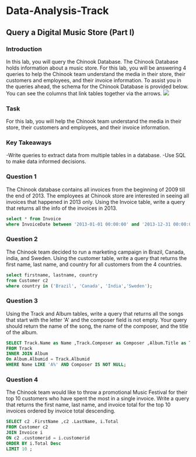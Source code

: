 # Data-Analysis-Track
## Query a Digital Music Store (Part I)
### Introduction
In this lab, you will query the Chinook Database. The Chinook Database holds information about a music store. For this lab, you will be answering 4 queries to help the Chinook team understand the media in their store, their customers and employees, and their invoice information. To assist you in the queries ahead, the schema for the Chinook Database is provided below. You can see the columns that link tables together via the arrows. 
![ ](https://github.com/nhdben/Learning-github/blob/master/chinook.png)
### Task
For this lab, you will help the Chinook team understand the media in their store, their customers and employees, and their invoice information.

### Key Takeaways
-Write queries to extract data from multiple tables in a database.
-Use SQL to make data informed decisions.

### Question 1
The Chinook database contains all invoices from the beginning of 2009 till the end of 2013. The employees at Chinook store are interested in seeing all invoices that happened in 2013 only. Using the Invoice table, write a query that returns all the info of the invoices in 2013.
 ```sql
 select * from Invoice 
where InvoiceDate between '2013-01-01 00:00:00' and '2013-12-31 00:00:00'
```
### Question 2
The Chinook team decided to run a marketing campaign in Brazil, Canada, india, and Sweden. Using the customer table, write a query that returns the first name, last name, and country for all customers from the 4 countries.
```sql
select firstname, lastname, country  
from Customer c2 
where country in ('Brazil', 'Canada', 'India','Sweden');
```
### Question 3
Using the Track and Album tables, write a query that returns all the songs that start with the letter 'A' and the composer field is not empty. Your query should return the name of the song, the name of the composer, and the title of the album.
```sql
SELECT Track.Name as Name ,Track.Composer as Composer ,Album.Title as Title
FROM Track
INNER JOIN Album
On Album.Albumid = Track.Albumid
WHERE Name LIKE 'A%' AND Composer IS NOT NULL;
```
### Question 4
The Chinook team would like to throw a promotional Music Festival for their top 10 customers who have spent the most in a single invoice. Write a query that returns the first name, last name, and invoice total for the top 10 invoices ordered by invoice total descending.
```sql
SELECT c2 .FirstName ,c2 .LastName, i.Total
FROM Customer c2 
JOIN Invoice i
ON c2 .customerid = i.customerid
ORDER BY i.Total Desc
LIMIT 10 ;
```
